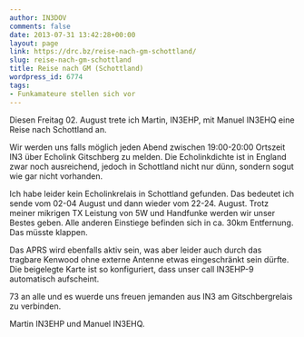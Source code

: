 ```yaml
---
author: IN3DOV
comments: false
date: 2013-07-31 13:42:28+00:00
layout: page
link: https://drc.bz/reise-nach-gm-schottland/
slug: reise-nach-gm-schottland
title: Reise nach GM (Schottland)
wordpress_id: 6774
tags:
- Funkamateure stellen sich vor
---
```


Diesen Freitag 02. August trete ich Martin, IN3EHP, mit Manuel IN3EHQ eine Reise nach Schottland an.

Wir werden uns falls möglich jeden Abend zwischen 19:00-20:00 Ortszeit IN3 über Echolink Gitschberg zu melden. Die Echolinkdichte ist in England zwar noch ausreichend, jedoch in Schottland nicht nur dünn, sondern sogut wie gar nicht vorhanden.

Ich habe leider kein Echolinkrelais in Schottland gefunden. Das bedeutet ich sende vom 02-04 August und dann wieder vom 22-24. August. Trotz meiner mikrigen TX Leistung von 5W und Handfunke werden wir unser Bestes geben. Alle anderen Einstiege befinden sich in ca. 30km Entfernung. Das müsste klappen.

Das APRS wird ebenfalls aktiv sein, was aber leider auch durch das tragbare Kenwood ohne externe Antenne etwas eingeschränkt sein dürfte. Die beigelegte Karte ist so konfiguriert, dass unser call IN3EHP-9 automatisch aufscheint.

73 an alle und es wuerde uns freuen jemanden aus IN3 am Gitschbergrelais zu verbinden.

Martin IN3EHP und Manuel IN3EHQ.




	
	
	
